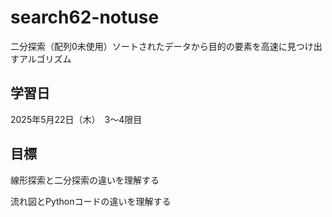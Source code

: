 # search62-notuse
二分探索（配列0未使用）ソートされたデータから目的の要素を高速に見つけ出すアルゴリズム

## 学習日
2025年5月22日（木）　3～4限目

## 目標
線形探索と二分探索の違いを理解する

流れ図とPythonコードの違いを理解する
